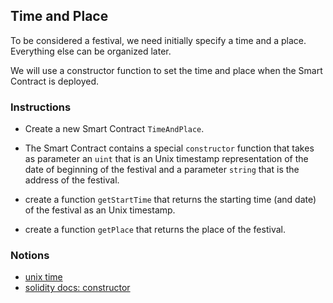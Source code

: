 ## Time and Place

To be considered a festival, we need initially specify a time and a place. Everything else can be organized later.

We will use a constructor function to set the time and place when the Smart Contract is deployed.

### Instructions

- Create a new Smart Contract `TimeAndPlace`.

- The Smart Contract contains a special `constructor` function that takes as parameter an `uint` that is an Unix timestamp representation of the date of beginning of the festival and a parameter `string` that is the address of the festival.

- create a function `getStartTime` that returns the starting time (and date) of the festival as an Unix timestamp.

- create a function `getPlace` that returns the place of the festival.

### Notions

- [unix time](https://en.wikipedia.org/wiki/Unix_time)
- [solidity docs: constructor](https://docs.soliditylang.org/en/v0.8.4/contracts.html)
